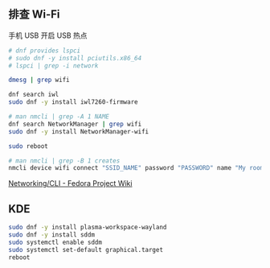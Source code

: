 ## 排查 Wi-Fi

手机 USB 开启 USB 热点

```bash
# dnf provides lspci
# sudo dnf -y install pciutils.x86_64
# lspci | grep -i network

dmesg | grep wifi

dnf search iwl
sudo dnf -y install iwl7260-firmware

# man nmcli | grep -A 1 NAME
dnf search NetworkManager | grep wifi
sudo dnf -y install NetworkManager-wifi

sudo reboot

# man nmcli | grep -B 1 creates
nmcli device wifi connect "SSID_NAME" password "PASSWORD" name "My room"
```

[Networking/CLI - Fedora Project Wiki](https://fedoraproject.org/wiki/Networking/CLI)

## KDE

```bash
sudo dnf -y install plasma-workspace-wayland
sudo dnf -y install sddm
sudo systemctl enable sddm
sudo systemctl set-default graphical.target
reboot
```